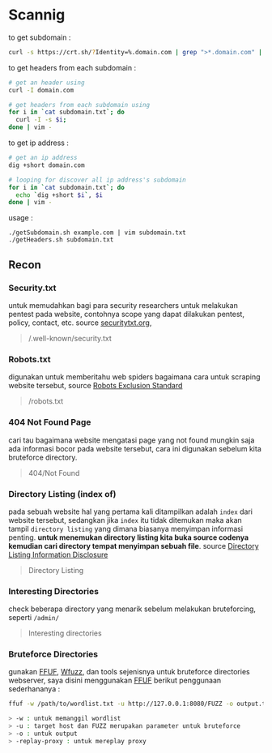 # Scannig

to get subdomain :
```Bash
curl -s https://crt.sh/?Identity=%.domain.com | grep ">*.domain.com" | sed 's/<[/]*[TB][DR]>/\n/g' | grep -vE "<|^[\*]*[\.]*domain.com" | sort -u | awk 'NF'
```

to get headers from each subdomain :
```Bash
# get an header using
curl -I domain.com

# get headers from each subdomain using
for i in `cat subdomain.txt`; do 
  curl -I -s $i;
done | vim - 
```

to get ip address :
```Bash
# get an ip address
dig +short domain.com

# looping for discover all ip address's subdomain
for i in `cat subdomain.txt`; do
  echo `dig +short $i`, $i
done | vim -
```

usage : 
```Shell
./getSubdomain.sh example.com | vim subdomain.txt
./getHeaders.sh subdomain.txt
```


## Recon

### Security.txt
untuk memudahkan bagi para security researchers untuk melakukan pentest pada website, contohnya scope yang dapat dilakukan pentest, policy, contact, etc.
source [securitytxt.org](https://securitytxt.org/), [](https://en.wikipedia.org/wiki/Security.txt)
> /.well-known/security.txt

### Robots.txt
digunakan untuk memberitahu web spiders bagaimana cara untuk scraping website tersebut, source [Robots Exclusion Standard](https://en.wikipedia.org/wiki/Robots_exclusion_standard)
> /robots.txt

### 404 Not Found Page
cari tau bagaimana website mengatasi page yang not found mungkin saja ada informasi bocor pada website tersebut, cara ini digunakan sebelum kita bruteforce directory. 
> 404/Not Found

### Directory Listing (index of)
pada sebuah website hal yang pertama kali ditampilkan adalah `index` dari website tersebut, sedangkan jika `index` itu tidak ditemukan maka akan tampil `directory listing` yang dimana biasanya menyimpan informasi penting. **untuk menemukan directory listing kita buka source codenya kemudian cari directory tempat menyimpan sebuah file**. source [Directory Listing Information Disclosure](https://www.acunetix.com/blog/articles/directory-listing-information-disclosure/)
> Directory Listing

### Interesting Directories
check beberapa directory yang menarik sebelum melakukan bruteforcing, seperti `/admin/`
> Interesting directories

### Bruteforce Directories
gunakan [FFUF](https://github.com/ffuf/ffuf), [Wfuzz](https://github.com/xmendez/wfuzz), dan tools sejenisnya untuk bruteforce directories webserver, saya disini menggunakan [FFUF](https://github.com/ffuf/ffuf) berikut penggunaan sederhananya :

```Bash
ffuf -w /path/to/wordlist.txt -u http://127.0.0.1:8080/FUZZ -o output.txt -replay-proxy http://127.0.0.1:8080/

> -w : untuk memanggil wordlist
> -u : target host dan FUZZ merupakan parameter untuk bruteforce
> -o : untuk output
> -replay-proxy : untuk mereplay proxy
```

